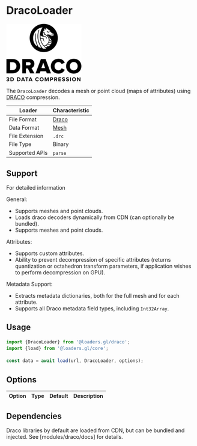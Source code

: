 # DracoLoader

![logo](../images/draco-small.png)

The `DracoLoader` decodes a mesh or point cloud (maps of attributes) using [DRACO](https://google.github.io/draco/) compression.

| Loader         | Characteristic                             |
| -------------- | ------------------------------------------ |
| File Format    | [Draco](/docs/modules/draco/formats/draco)   |
| Data Format    | [Mesh](/docs/specifications/category-mesh) |
| File Extension | `.drc`                                     |
| File Type      | Binary                                     |
| Supported APIs | `parse`                                    |

## Support

For detailed information

General:
- Supports meshes and point clouds.
- Loads draco decoders dynamically from CDN (can optionally be bundled).
- Supports meshes and point clouds.

Attributes:
- Supports custom attributes.
- Ability to prevent decompression of specific attributes (returns quantization or octahedron transform parameters, if application wishes to perform decompression on GPU).

Metadata Support:
- Extracts metadata dictionaries, both for the full mesh and for each attribute.
- Supports all Draco metadata field types, including `Int32Array`.

## Usage

```typescript
import {DracoLoader} from '@loaders.gl/draco';
import {load} from '@loaders.gl/core';

const data = await load(url, DracoLoader, options);
```

## Options

| Option | Type | Default | Description |
| ------ | ---- | ------- | ----------- |

## Dependencies

Draco libraries by default are loaded from CDN, but can be bundled and injected. See [modules/draco/docs] for details.
